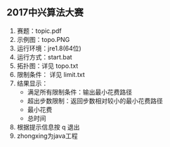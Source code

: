 ## 2017中兴算法大赛

1. 赛题：topic.pdf
2. 示例图：topo.PNG
3. 运行环境：jre1.8(64位)
4. 运行方式：start.bat
5. 拓扑图：详见 topo.txt
6. 限制条件： 详见 limit.txt
7. 结果显示：
    - 满足所有限制条件：输出最小花费路径
    - 超出步数限制：返回步数相对较小的最小花费路径
    - 最小花费
    - 总时间
8. 根据提示信息按 q 退出
9. zhongxing为java工程
